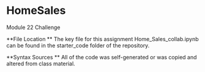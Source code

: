 # HomeSales
Module 22 Challenge

**File Location ** The key file for this assignment Home_Sales_collab.ipynb can be found in the starter_code folder of the repository.

**Syntax Sources ** All of the code was self-generated or was copied and altered from class material.
